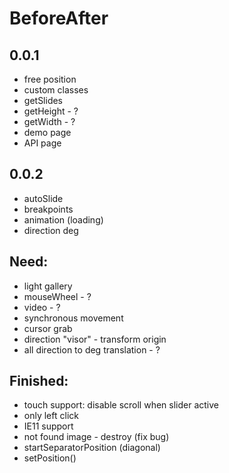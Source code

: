 # BeforeAfter
## 0.0.1
* free position
* custom classes
* getSlides
* getHeight - ?
* getWidth - ?
* demo page
* API page
## 0.0.2
* autoSlide
* breakpoints
* animation (loading)
* direction deg
## Need:
* light gallery
* mouseWheel - ?
* video - ?
* synchronous movement
* cursor grab
* direction "visor" - transform origin
* all direction to deg translation - ?

## Finished:
* touch support: disable scroll when slider active
* only left click
* IE11 support
* not found image - destroy (fix bug)
* startSeparatorPosition (diagonal)
* setPosition()
